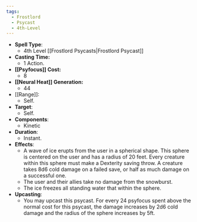 ```yaml
---
tags:
  - Frostlord
  - Psycast
  - 4th-Level
---
```

- **Spell Type**:
	- 4th Level [[Frostlord Psycasts|Frostlord Psycast]]
- **Casting Time:**
	- 1 Action.
- **[[Psyfocus]] Cost:**
	- 8
- **[[Neural Heat]] Generation:**
	- 44
- [[Range]]:
	- Self.
- **Target**:
	- Self.
- **Components**:
	- Kinetic
- **Duration**:
	- Instant.
- **Effects**:
	- A wave of ice erupts from the user in a spherical shape. This sphere is centered on the user and has a radius of 20 feet. Every creature within this sphere must make a Dexterity saving throw. A creature takes 8d6 cold damage on a failed save, or half as much damage on a successful one. 
	- The user and their allies take no damage from the snowburst.
	- The ice freezes all standing water that within the sphere.
- **Upcasting**:
	- You may upcast this psycast. For every 24 psyfocus spent above the normal cost for this psycast, the damage increases by 2d6 cold damage and the radius of the sphere increases by 5ft.
